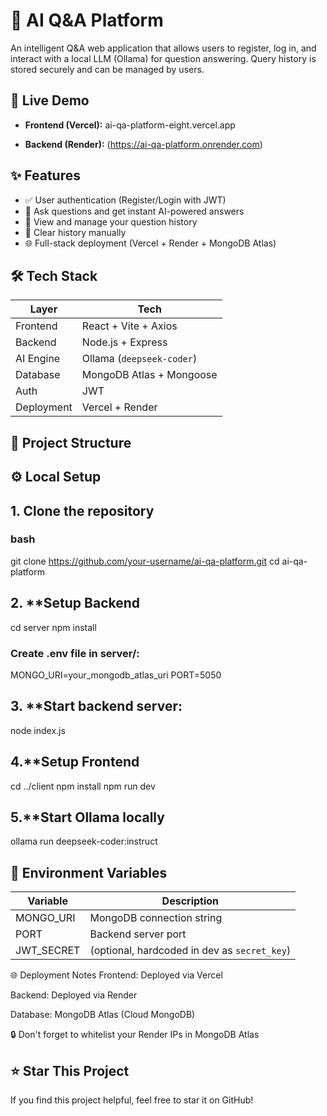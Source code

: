 # 🧠 AI Q&A Platform

An intelligent Q&A web application that allows users to register, log in, and interact with a local LLM (Ollama) for question answering. Query history is stored securely and can be managed by users.

## 🚀 Live Demo

- **Frontend (Vercel):** ai-qa-platform-eight.vercel.app

- **Backend (Render):** (https://ai-qa-platform.onrender.com)

## ✨ Features

- ✅ User authentication (Register/Login with JWT)
- 💬 Ask questions and get instant AI-powered answers
- 📜 View and manage your question history
- 🧹 Clear history manually
- 🌐 Full-stack deployment (Vercel + Render + MongoDB Atlas)

## 🛠️ Tech Stack

| Layer        | Tech                      |
|--------------|---------------------------|
| Frontend     | React + Vite + Axios      |
| Backend      | Node.js + Express         |
| AI Engine    | Ollama (`deepseek-coder`) |
| Database     | MongoDB Atlas + Mongoose  |
| Auth         | JWT                       |
| Deployment   | Vercel + Render           |

## 📁 Project Structure


## ⚙️ Local Setup

## 1. **Clone the repository**

### bash
git clone https://github.com/your-username/ai-qa-platform.git
cd ai-qa-platform

## 2. **Setup Backend
cd server
npm install
### Create .env file in server/:
MONGO_URI=your_mongodb_atlas_uri
PORT=5050
## 3. **Start backend server:
node index.js
## 4.**Setup Frontend
cd ../client
npm install
npm run dev
## 5.**Start Ollama locally
ollama run deepseek-coder:instruct
## 🔐 Environment Variables
| Variable    | Description                                  |
| ----------- | -------------------------------------------- |
| MONGO\_URI  | MongoDB connection string                    |
| PORT        | Backend server port                          |
| JWT\_SECRET | (optional, hardcoded in dev as `secret_key`) |
🌐 Deployment Notes
Frontend: Deployed via Vercel

Backend: Deployed via Render

Database: MongoDB Atlas (Cloud MongoDB)

🔒 Don't forget to whitelist your Render IPs in MongoDB Atlas
## ⭐ Star This Project
If you find this project helpful, feel free to star it on GitHub!



